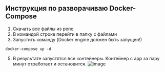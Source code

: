 ## Инструкция по разворачиваю Docker-Compose

1. Скачать все файлы из репо
3. В командой строке перейти в папку с файлами
4. Запустить команду (Docker engine должен быть запущен!)
```
docker-compose up -d
```
5. В результате запустятся все контейнеры. Контейнер с app за пару минут отработает и остановится.
![image](https://github.com/Nastya224/1_T_Data_Data_engineer/assets/94219446/cec6c1b5-64b1-416b-8e84-5874946ce437)

